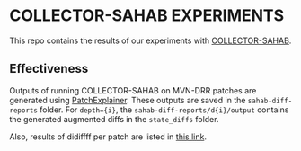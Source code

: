 # COLLECTOR-SAHAB EXPERIMENTS

This repo contains the results of our experiments with [COLLECTOR-SAHAB](https://github.com/algomaster99/collector-sahab/).

## Effectiveness

Outputs of running COLLECTOR-SAHAB on MVN-DRR patches are generated using [PatchExplainer](https://github.com/khaes-kth/PatchExplainer). These outputs are saved in the `sahab-diff-reports` folder. For `depth={i}`, the `sahab-diff-reports/d{i}/output` contains the generated augmented diffs in the `state_diffs` folder.

Also, results of didiffff per patch are listed in [this link](https://github.com/khaes-kth/didiffff-drr/blob/master/results/aggregated-res.csv).